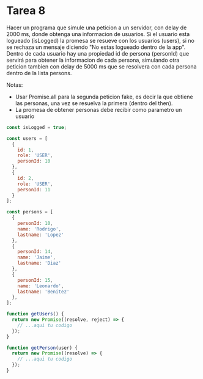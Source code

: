 # Tarea 8

Hacer un programa que simule una peticion a un servidor, con delay de 2000 ms, donde obtenga una informacion de usuarios. Si el usuario esta logueado (isLogged) la promesa se resueve con los usuarios (users), si no se rechaza un mensaje diciendo "No estas logueado dentro de la app". Dentro de cada usuario hay una propiedad id de persona (personId) que servirá para obtener la informacion de cada persona, simulando otra peticion tambien con delay de 5000 ms que se resolvera con cada persona dentro de la lista persons.

Notas: 
- Usar Promise.all para la segunda peticion fake, es decir la que obtiene las personas, una vez se resuelva la primera (dentro del then).
- La promesa de obtener personas debe recibir como parametro un usuario

```javascript
const isLogged = true;

const users = [
  {
    id: 1,
    role: 'USER',
    personId: 10
  },
  {
    id: 2,
    role: 'USER',
    personId: 11
  }
];

const persons = [
  {
    personId: 10,
    name: 'Rodrigo',
    lastname: 'Lopez'
  },
  {
    personId: 14,
    name: 'Jaime',
    lastname: 'Diaz'
  },
  {
    personId: 15,
    name: 'Leonardo',
    lastname: 'Benitez'
  },
];

function getUsers() {
  return new Promise((resolve, reject) => {
    // ...aqui tu codigo
  });
}

function getPerson(user) {
  return new Promise((resolve) => {
    // ...aqui tu codigo
  });
}

```